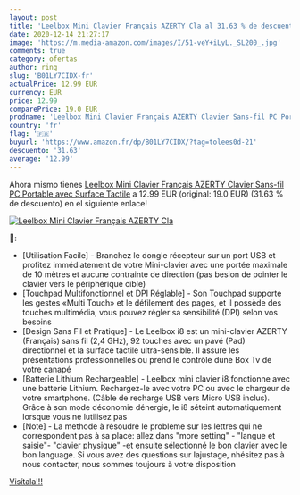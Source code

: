 ```yaml
---
layout: post
title: 'Leelbox Mini Clavier Français AZERTY Cla al 31.63 % de descuento'
date: 2020-12-14 21:27:17
image: 'https://m.media-amazon.com/images/I/51-veY+iLyL._SL200_.jpg'
comments: true
category: ofertas
author: ring
slug: 'B01LY7CIDX-fr'
actualPrice: 12.99 EUR
currency: EUR
price: 12.99
comparePrice: 19.0 EUR
prodname: 'Leelbox Mini Clavier Français AZERTY Clavier Sans-fil PC Portable avec Surface Tactile'
country: 'fr'
flag: '🇫🇷'
buyurl: 'https://www.amazon.fr/dp/B01LY7CIDX/?tag=tolees0d-21'
descuento: '31.63'
average: '12.99'
---
```


Ahora mismo tienes [Leelbox Mini Clavier Français AZERTY Clavier Sans-fil PC Portable avec Surface Tactile](https://www.amazon.fr/dp/B01LY7CIDX/?tag=tolees0d-21) a 12.99 EUR (original: 19.0 EUR) (31.63 %  de descuento) en el siguiente enlace!

[![Leelbox Mini Clavier Français AZERTY Cla](https://m.media-amazon.com/images/I/51-veY+iLyL._SL200_.jpg)](https://www.amazon.fr/dp/B01LY7CIDX/?tag=tolees0d-21)

🔎:

- [Utilisation Facile] - Branchez le dongle récepteur sur un port USB et profitez immédiatement de votre Mini-clavier avec une portée maximale de 10 mètres et aucune contrainte de direction (pas besion de pointer le clavier vers le périphérique cible)
- [Touchpad Multifonctionnel et DPI Réglable] - Son Touchpad supporte les gestes «Multi Touch» et le défilement des pages, et il possède des touches multimédia, vous pouvez régler sa sensibilité (DPI) selon vos besoins
- [Design Sans Fil et Pratique] - Le Leelbox i8 est un mini-clavier AZERTY (Français) sans fil (2,4 GHz), 92 touches avec un pavé (Pad) directionnel et la surface tactile ultra-sensible. Il assure les présentations professionnelles ou prend le contrôle dune Box Tv de votre canapé
- [Batterie Lithium Rechargeable] - Leelbox mini clavier i8 fonctionne avec une batterie Lithium. Rechargez-le avec votre PC ou avec le chargeur de votre smartphone. (Câble de recharge USB vers Micro USB inclus). Grâce à son mode déconomie dénergie, le i8 séteint automatiquement lorsque vous ne lutilisez pas
- [Note] - La methode à résoudre le probleme sur les lettres qui ne correspondent pas à sa place: allez dans "more setting" - "langue et saisie"- "clavier physique" -et ensuite sélectionné le bon clavier avec le bon language. Si vous avez des questions sur lajustage, nhésitez pas à nous contacter, nous sommes toujours à votre disposition

[Visítala!!!](https://www.amazon.fr/dp/B01LY7CIDX/?tag=tolees0d-21)

